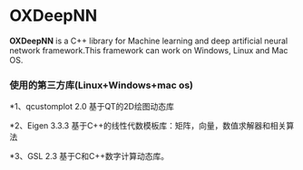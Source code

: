 # OXDeepNN
**OXDeepNN**  is a C++ library for Machine learning and deep artificial neural network framework.This framework can work on Windows, Linux and Mac OS. 
### 使用的第三方库(Linux+Windows+mac os) ###
*1、qcustomplot 2.0 基于QT的2D绘图动态库

*2、Eigen 3.3.3 基于C++的线性代数模板库：矩阵，向量，数值求解器和相关算法

*3、GSL 2.3 基于C和C++数字计算动态库。
